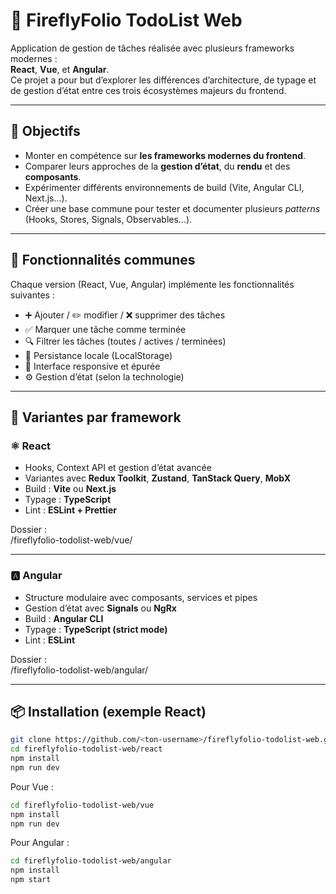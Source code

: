 # 📝 FireflyFolio TodoList Web

Application de gestion de tâches réalisée avec plusieurs frameworks modernes :  
**React**, **Vue**, et **Angular**.  
Ce projet a pour but d’explorer les différences d’architecture, de typage et de gestion d’état entre ces trois écosystèmes majeurs du frontend.

---

## 🚀 Objectifs

- Monter en compétence sur **les frameworks modernes du frontend**.  
- Comparer leurs approches de la **gestion d’état**, du **rendu** et des **composants**.  
- Expérimenter différents environnements de build (Vite, Angular CLI, Next.js…).  
- Créer une base commune pour tester et documenter plusieurs *patterns* (Hooks, Stores, Signals, Observables…).

---

## 🧩 Fonctionnalités communes

Chaque version (React, Vue, Angular) implémente les fonctionnalités suivantes :

- ➕ Ajouter / ✏️ modifier / ❌ supprimer des tâches  
- ✅ Marquer une tâche comme terminée  
- 🔍 Filtrer les tâches (toutes / actives / terminées)  
- 💾 Persistance locale (LocalStorage)  
- 📱 Interface responsive et épurée  
- ⚙️ Gestion d’état (selon la technologie)

---

## 🧠 Variantes par framework

### ⚛️ **React**
- Hooks, Context API et gestion d’état avancée  
- Variantes avec **Redux Toolkit**, **Zustand**, **TanStack Query**, **MobX**  
- Build : **Vite** ou **Next.js**  
- Typage : **TypeScript**  
- Lint : **ESLint + Prettier**

Dossier :  
/fireflyfolio-todolist-web/vue/

---

### 🅰️ **Angular**
- Structure modulaire avec composants, services et pipes  
- Gestion d’état avec **Signals** ou **NgRx**  
- Build : **Angular CLI**  
- Typage : **TypeScript (strict mode)**  
- Lint : **ESLint**

Dossier :  
/fireflyfolio-todolist-web/angular/

---

## 📦 Installation (exemple React)

```bash
git clone https://github.com/<ton-username>/fireflyfolio-todolist-web.git
cd fireflyfolio-todolist-web/react
npm install
npm run dev
```

Pour Vue :
```bash
cd fireflyfolio-todolist-web/vue
npm install
npm run dev
```

Pour Angular :
```bash
cd fireflyfolio-todolist-web/angular
npm install
npm start
```